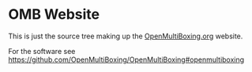 # OMB Website

This is just the source tree making up the [OpenMultiBoxing.org](https://OpenMultiBoxing.org) website.

For the software see https://github.com/OpenMultiBoxing/OpenMultiBoxing#openmultiboxing

